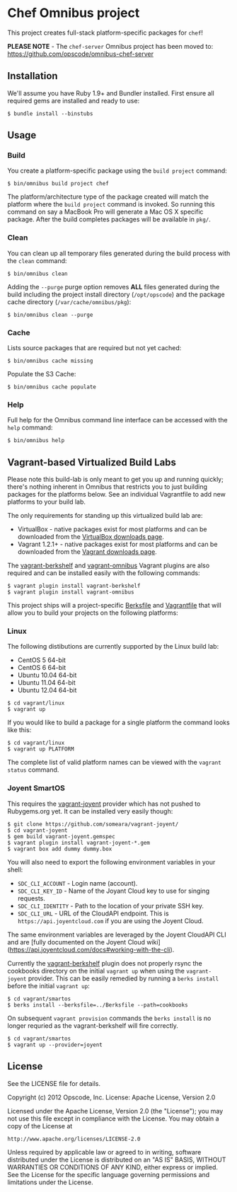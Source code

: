 # Chef Omnibus project

This project creates full-stack platform-specific packages for `chef`!

__PLEASE NOTE__ - The `chef-server` Omnibus project has been moved to:
https://github.com/opscode/omnibus-chef-server

## Installation

We'll assume you have Ruby 1.9+ and Bundler installed. First ensure all
required gems are installed and ready to use:

```shell
$ bundle install --binstubs
```

## Usage

### Build

You create a platform-specific package using the `build project` command:

```shell
$ bin/omnibus build project chef
```

The platform/architecture type of the package created will match the platform
where the `build project` command is invoked. So running this command on say a
MacBook Pro will generate a Mac OS X specific package. After the build
completes packages will be available in `pkg/`.

### Clean

You can clean up all temporary files generated during the build process with
the `clean` command:

```shell
$ bin/omnibus clean
```

Adding the `--purge` purge option removes __ALL__ files generated during the
build including the project install directory (`/opt/opscode`) and
the package cache directory (`/var/cache/omnibus/pkg`):

```shell
$ bin/omnibus clean --purge
```

### Cache

Lists source packages that are required but not yet cached:

```shell
$ bin/omnibus cache missing
```

Populate the S3 Cache:

```shell
$ bin/omnibus cache populate
```

### Help

Full help for the Omnibus command line interface can be accessed with the
`help` command:

```shell
$ bin/omnibus help
```

## Vagrant-based Virtualized Build Labs

Please note this build-lab is only meant to get you up and running quickly;
there's nothing inherent in Omnibus that restricts you to just building
packages for the platforms below. See an individual Vagrantfile to add new
platforms to your build lab.

The only requirements for standing up this virtualized build lab are:

* VirtualBox - native packages exist for most platforms and can be downloaded
from the [VirtualBox downloads page](https://www.virtualbox.org/wiki/Downloads).
* Vagrant 1.2.1+ - native packages exist for most platforms and can be downloaded
from the [Vagrant downloads page](http://downloads.vagrantup.com/).

The [vagrant-berkshelf](https://github.com/RiotGames/vagrant-berkshelf) and
[vagrant-omnibus](https://github.com/schisamo/vagrant-omnibus) Vagrant plugins
are also required and can be installed easily with the following commands:

```shell
$ vagrant plugin install vagrant-berkshelf
$ vagrant plugin install vagrant-omnibus
```

This project ships will a project-specific [Berksfile](http://berkshelf.com/)
and [Vagrantfile](http://www.vagrantup.com/) that will allow you to build your
projects on the following platforms:

### Linux

The following distibutions are currently supported by the Linux build lab:

* CentOS 5 64-bit
* CentOS 6 64-bit
* Ubuntu 10.04 64-bit
* Ubuntu 11.04 64-bit
* Ubuntu 12.04 64-bit

```shell
$ cd vagrant/linux
$ vagrant up
```

If you would like to build a package for a single platform the command looks like this:

```shell
$ cd vagrant/linux
$ vagrant up PLATFORM
```

The complete list of valid platform names can be viewed with the
`vagrant status` command.

### Joyent SmartOS

This requires the [vagrant-joyent](https://github.com/someara/vagrant-joyent)
provider which has not pushed to Rubygems.org yet. It can be installed very
easily though:

```shell
$ git clone https://github.com/someara/vagrant-joyent/
$ cd vagrant-joyent
$ gem build vagrant-joyent.gemspec
$ vagrant plugin install vagrant-joyent-*.gem
$ vagrant box add dummy dummy.box
```

You will also need to export the following environment variables in your shell:

* `SDC_CLI_ACCOUNT` - Login name (account).
* `SDC_CLI_KEY_ID` - Name of the Joyant Cloud key to use for singing requests.
* `SDC_CLI_IDENTITY` - Path to the location of your private SSH key.
* `SDC_CLI_URL` - URL of the CloudAPI endpoint. This is
  `https://api.joyentcloud.com` if you are using the Joyent Cloud.

The same environment variables are leveraged by the Joyent CloudAPI CLI and
are [fully documented on the Joyent Cloud wiki]
(https://api.joyentcloud.com/docs#working-with-the-cli).

Currently the [vagrant-berkshelf](https://github.com/RiotGames/vagrant-berkshelf)
plugin does not properly rsync the cookbooks directory on the initial
`vagrant up` when using the `vagrant-joyent` provider. This can be easily
remedied by running a `berks install` before the initial `vagrant up`:

```shell
$ cd vagrant/smartos
$ berks install --berksfile=../Berksfile --path=cookbooks
```

On subsequent `vagrant provision` commands the `berks install` is no longer
requried as the vagrant-berkshelf will fire correctly.

```shell
$ cd vagrant/smartos
$ vagrant up --provider=joyent
```

## License

See the LICENSE file for details.

Copyright (c) 2012 Opscode, Inc.
License: Apache License, Version 2.0

Licensed under the Apache License, Version 2.0 (the "License");
you may not use this file except in compliance with the License.
You may obtain a copy of the License at

    http://www.apache.org/licenses/LICENSE-2.0

Unless required by applicable law or agreed to in writing, software
distributed under the License is distributed on an "AS IS" BASIS,
WITHOUT WARRANTIES OR CONDITIONS OF ANY KIND, either express or implied.
See the License for the specific language governing permissions and
limitations under the License.
